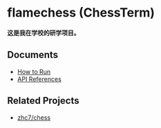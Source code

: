 # flamechess (ChessTerm)

**这是我在学校的研学项目。**

## Documents

 - [How to Run](docs/how_to_run.md)
 - [API References](docs/api.md)

## Related Projects

 - [zhc7/chess](https://github.com/zhc7/chess)
